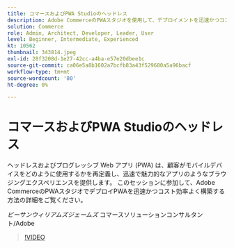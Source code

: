 ```yaml
---
title: コマースおよびPWA Studioのヘッドレス
description: Adobe CommerceのPWAスタジオを使用して、デプロイメントを迅速かつコスト効率よく最適化するPWAの構築について詳しく説明します
solution: Commerce
role: Admin, Architect, Developer, Leader, User
level: Beginner, Intermediate, Experienced
kt: 10562
thumbnail: 343814.jpeg
exl-id: 28f3208d-1e27-42cc-a4ba-e57e20dbee1c
source-git-commit: ca06e5a8b1602a7bcfb83a43f529680a5a96bacf
workflow-type: tm+mt
source-wordcount: '80'
ht-degree: 0%

---
```


# コマースおよびPWA Studioのヘッドレス

ヘッドレスおよびプログレッシブ Web アプリ (PWA) は、顧客がモバイルデバイスをどのように使用するかを再定義し、迅速で魅力的なアプリのようなブラウジングエクスペリエンスを提供します。 このセッションに参加して、Adobe CommerceのPWAスタジオでデプロイPWAを迅速かつコスト効率よく構築する方法の詳細をご覧ください。

*ビーサンウィリアムズジェームズ* コマースソリューションコンサルタント/Adobe

>[!VIDEO](https://video.tv.adobe.com/v/343814/?quality=12&learn=on)
